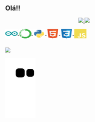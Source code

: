 ## Olá!!

<div align="center">
  <a href="https://github.com/oliveiralx">
  <img width="50%" src="https://github-readme-stats.vercel.app/api?username=oliveiralx&show_icons=true&theme=tokyonight&include_all_commits=true&count_private=true"/>
  <img width="50%" src="https://github-readme-stats.vercel.app/api/top-langs/?username=oliveiralx&layout=compact&langs_count=7&theme=tokyonight"/>
</div>

<div style="display: inline_block"><br>
  <img align="center" alt="Oli-Ar" height="30" width="40" src="https://raw.githubusercontent.com/devicons/devicon/master/icons/arduino/arduino-original.svg">
  <img align="center" alt="Oli-An" height="30" width="40" src="https://raw.githubusercontent.com/devicons/devicon/master/icons/anaconda/anaconda-original.svg">
  <img align="center" alt="Oli-Python" height="30" width="40" src="https://raw.githubusercontent.com/devicons/devicon/master/icons/python/python-original.svg">
  <img align="center" alt="Oli-HTML" height="30" width="40" src="https://raw.githubusercontent.com/devicons/devicon/master/icons/html5/html5-original.svg">
  <img align="center" alt="Oli-CSS" height="30" width="40" src="https://raw.githubusercontent.com/devicons/devicon/master/icons/css3/css3-original.svg">
  <img align="center" alt="Oli-JS" height="30" width="40" src="https://raw.githubusercontent.com/devicons/devicon/master/icons/javascript/javascript-plain.svg">
</div>
  
  ##
  
  <div>
    <a href="linkedin link" target="_blank"><img src="https://img.shields.io/badge/-LinkedIn-%230077B5?style=for-the-badge&logo=linkedin&logoColor=white" target="_blank"></a> 
  </div>
  
  ![snake gif](https://github.com/oliveiralx/oliveiralx/blob/output/github-contribution-grid-snake.svg)
